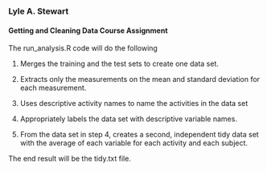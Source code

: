 ### Lyle A. Stewart
#### Getting and Cleaning Data Course Assignment

The run_analysis.R code will do the following 

1. Merges the training and the test sets to create one data set.

2. Extracts only the measurements on the mean and standard deviation for each measurement. 
3. Uses descriptive activity names to name the activities in the data set
4. Appropriately labels the data set with descriptive variable names. 
5. From the data set in step 4, creates a second, independent tidy data set with the average of each variable for each activity and each subject.

The end result will be the tidy.txt file. 
